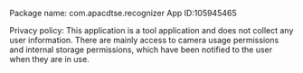 Package name: com.apacdtse.recognizer
App ID:105945465

Privacy policy: 
This application is a tool application and does not collect any user information. 
There are mainly access to camera usage permissions and internal storage permissions,
which have been notified to the user when they are in use.
